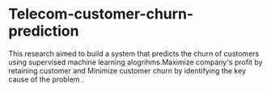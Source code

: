 # Telecom-customer-churn-prediction
This research aimed to build a system that predicts the churn of customers   using supervised machine learning alogrihms.Maximize company's profit by retaining customer and Minimize customer churn by identifying the key cause of the problem .

